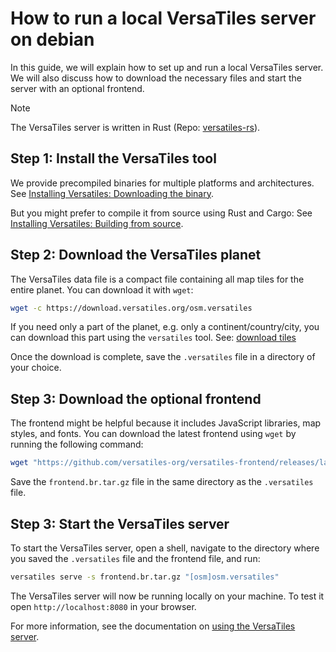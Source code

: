 # How to run a local VersaTiles server on debian

In this guide, we will explain how to set up and run a local VersaTiles server. We will also discuss how to download the necessary files and start the server with an optional frontend.

> [!NOTE]
> The VersaTiles server is written in Rust (Repo: [versatiles-rs](https://github.com/versatiles-org/versatiles-rs)).


## Step 1: Install the VersaTiles tool

We provide precompiled binaries for multiple platforms and architectures. See [Installing Versatiles: Downloading the binary](install_versatiles.md#downloading-the-binary).

But you might prefer to compile it from source using Rust and Cargo: See [Installing Versatiles: Building from source](install_versatiles.md#building-from-source).


## Step 2: Download the VersaTiles planet

The VersaTiles data file is a compact file containing all map tiles for the entire planet. You can download it with `wget`:

```bash
wget -c https://download.versatiles.org/osm.versatiles
```

If you need only a part of the planet, e.g. only a continent/country/city, you can download this part using the `versatiles` tool. See: [download tiles](download_tiles.md#partial-download)

Once the download is complete, save the `.versatiles` file in a directory of your choice.

## Step 3: Download the optional frontend

The frontend might be helpful because it includes JavaScript libraries, map styles, and fonts. You can download the latest frontend using `wget` by running the following command:

```bash
wget "https://github.com/versatiles-org/versatiles-frontend/releases/latest/download/frontend.br.tar.gz"
```

Save the `frontend.br.tar.gz` file in the same directory as the `.versatiles` file.

## Step 3: Start the VersaTiles server

To start the VersaTiles server, open a shell, navigate to the directory where you saved the `.versatiles` file and the frontend file, and run:

```bash
versatiles serve -s frontend.br.tar.gz "[osm]osm.versatiles"
```

The VersaTiles server will now be running locally on your machine. To test it open `http://localhost:8080` in your browser.

For more information, see the documentation on [using the VersaTiles server](https://github.com/versatiles-org/versatiles-documentation/blob/main/basics/versatiles_server.md#usage).
